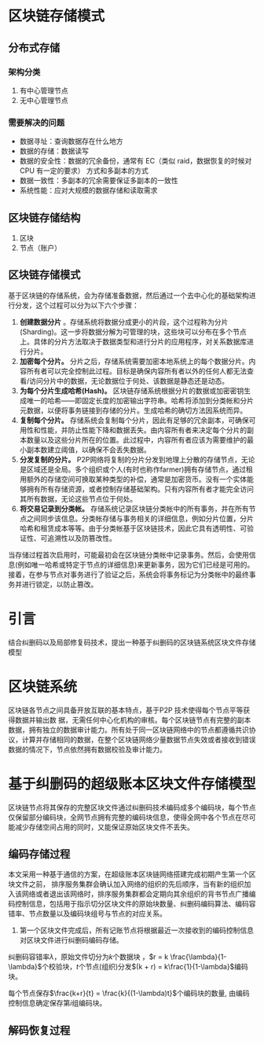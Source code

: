# 区块链存储模式



## 分布式存储

### 架构分类

1. 有中心管理节点
2. 无中心管理节点



### 需要解决的问题

- 数据寻址：查询数据存在什么地方
- 数据的存储：数据读写
- 数据的安全性：数据的冗余备份，通常有 EC（类似 raid，数据恢复的时候对 CPU 有一定的要求） 方式和多副本的方式
- 数据一致性：多副本的冗余需要保证多副本的一致性
- 系统性能：应对大规模的数据存储和读取需求

## 区块链存储结构

1. 区块
2. 节点（账户）

##  区块链存储模式

基于区块链的存储系统，会为存储准备数据，然后通过一个去中心化的基础架构进行分发，这个过程可以分为以下六个步骤：

1. **创建数据分片** 。存储系统将数据分成更小的片段，这个过程称为分片(Sharding)。这一步将数据分解为可管理的块，这些块可以分布在多个节点上。具体的分片方法取决于数据类型和进行分片的应用程序，对关系数据库进行分片。
2. **加密每个分片。** 分片之后，存储系统需要加密本地系统上的每个数据分片。内容所有者可以完全控制此过程。目标是确保内容所有者以外的任何人都无法查看/访问分片中的数据，无论数据位于何处、该数据是静态还是动态。
3. **为每个分片生成哈希(Hash)。** 区块链存储系统根据分片的数据或加密密钥生成唯一的哈希——即固定长度的加密输出字符串。哈希将添加到分类帐和分片元数据，以便将事务链接到存储的分片。生成哈希的确切方法因系统而异。
4. **复制每个分片。** 存储系统会复制每个分片，因此有足够的冗余副本，可确保可用性和性能，并防止性能下降和数据丢失。由内容所有者来决定每个分片的副本数量以及这些分片所在的位置。此过程中，内容所有者应该为需要维护的最小副本数建立阈值，以确保不会丢失数据。
5. **分发复制的分片。** P2P网络将复制的分片分发到地理上分散的存储节点，无论是区域还是全局。多个组织或个人(有时也称作farmer)拥有存储节点，通过租用额外的存储空间可换取某种类型的补偿，通常是加密货币。没有一个实体能够拥有所有存储资源，或者控制存储基础架构。只有内容所有者才能完全访问其所有数据，无论这些节点位于何处。
6.  **将交易记录到分类帐。** 存储系统记录区块链分类帐中的所有事务，并在所有节点之间同步该信息。分类帐存储与事务相关的详细信息，例如分片位置，分片哈希和租赁成本等等。由于分类帐基于区块链技术，因此它具有透明性、可验证性、可追溯性以及防篡改性。



当存储过程首次启用时，可能最初会在区块链分类帐中记录事务。然后，会使用信息(例如唯一哈希或特定于节点的详细信息)来更新事务，因为它们已经是可用的。接着，在参与节点对事务进行了验证之后，系统会将事务标记为分类帐中的最终事务并进行锁定，以防止篡改。





# 引言

结合纠删码以及局部修复码技术，提出一种基于纠删码的区块链系统区块文件存储模型



# 区块链系统

区块链各节点之间具备开放互联的基本特点，基于P2P 技术使得每个节点平等获得数据并输出数
据，无需任何中心化机构的审核。每个区块链节点有完整的副本数据，拥有独立的数据审计能力。所有处于同一区块链网络中的节点都遵循共识协议，计算并存储相同的数据，在整个区块链网络少量数据节点失效或者接收到错误数据的情况下，节点依然拥有数据校验及审计能力。

# 基于纠删码的超级账本区块文件存储模型

区块链节点将其保存的完整区块文件通过纠删码技术编码成多个编码块，每个节点仅保留部分编码块，全网节点拥有完整的编码块信息，使得全网中各个节点在尽可能减少存储空间占用的同时，又能保证原始区块文件不丢失。

## 编码存储过程

本文采用一种基于通信的方案，在超级账本区块链网络搭建完成初期产生第一个区块文件之前，
排序服务集群会确认加入网络的组织的先后顺序，当有新的组织加入该网络或者退出该网络时，排序服务集群都会定期向其余组织的背书节点广播编码控制信息，包括用于指示切分区块文件的原始块数量、纠删码编码算法、编码容错率、节点数量以及编码块组号与节点的对应关系。

1. 第一个区块文件完成后，所有记账节点将根据最近一次接收到的编码控制信息对区块文件进行纠删码编码存储。

纠删码容错率$\lambda$，原始文件切分为$k$个数据块 ，$r = k \frac{\lambda}{1-\lambda}$个校验块，$t$个节点(组织)分发$(k + r) = k\frac{1}{1-\lambda}$编码块。

每个节点保存$\frac{k+r}{t} = \frac{k}{(1-\lambda)t}$个编码块的数量, 由编码控制信息确定保存第$i$组编码块。

## 解码恢复过程

